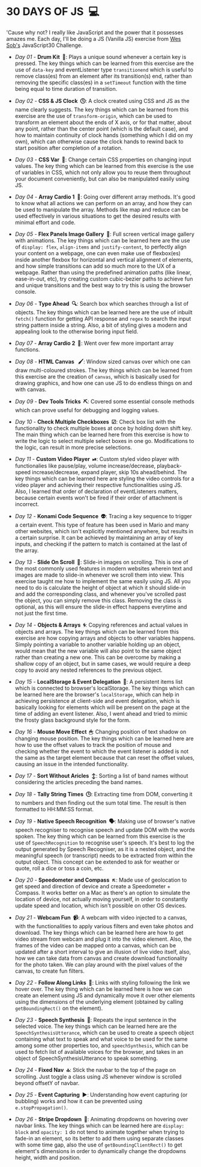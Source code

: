 # 30 DAYS OF JS &nbsp;💻

'Cause why not? I really like JavaScript and the power that it possesses amazes me. Each day, I'll be doing a JS (Vanilla JS) exercise from [Wes Sob's](https://github.com/wesbos/JavaScript30) JavaScript30 Challenge.

- *Day 01* - **Drum Kit &nbsp;🎵**: Plays a unique sound whenever a certain key is pressed. The key things which can be learned from this exercise are the use of ```data-key``` and eventListener type ```transitionend``` which is useful to remove class(es) from an element after its transition(s) end, rather than removing the specific class(es) in a ```setTimeout``` function with the time being equal to time duration of transition.

- *Day 02* - **CSS & JS Clock &nbsp;🕓**: A clock created using CSS and JS as the name clearly suggests. The key things which can be learned from this exercise are the use of ```transform-origin```, which can be used to transform an element about the ends of X axis, or for that matter, about any point, rather than the center point (which is the default case), and how to maintain continuity of clock hands (something which I did on my own), which can otherwise cause the clock hands to rewind back to start position after completion of a rotation.

- *Day 03* - **CSS Var &nbsp;🎨**: Change certain CSS properties on changing input values. The key thing which can be learned from this exercise is the use of variables in CSS, which not only allow you to reuse them throughout your document conveniently, but can also be manipulated easily using JS.

- *Day 04* - **Array Cardio 1 &nbsp;💪**: Going over different array methods. It's good to know what all actions we can perform on an array, and how they can be used to manipulate the array. Methods like map and reduce can be used effectively in various situations to get the desired results with minimal effort and code.

- *Day 05* - **Flex Panels Image Gallery &nbsp;🌆**: Full screen vertical image gallery with animations. The key things which can be learned here are the use of ```display: flex```, ```align-items``` and ```justify-content```, to perfectly align your content on a webpage, one can even make use of flexbox(es) inside another flexbox for horizontal and vertical alignment of elements, and how simple transitions can add so much more to the UX of a webpage. Rather than using the predefined animation paths (like linear, ease-in-out, etc), try creating custom cubic-bezier paths to achieve fun and unique transitions and the best way to try this is using the browser console.

- *Day 06* - **Type Ahead &nbsp;🔍**: Search box which searches through a list of objects. The key things which can be learned here are the use of inbuilt ```fetch()``` function for getting API response and ```regex``` to search the input string pattern inside a string. Also, a bit of styling gives a modern and appealing look to the otherwise boring input field.

- *Day 07* - **Array Cardio 2 &nbsp;💪**: Went over few more important array functions.

- *Day 08* - **HTML Canvas &nbsp; 🖌**: Window sized canvas over which one can draw multi-coloured strokes. The key things which can be learned from this exercise are the creation of ```canvas```, which is basically used for drawing graphics, and how one can use JS to do endless things on and with canvas.

- *Day 09* - **Dev Tools Tricks &nbsp;⛏**: Covered some essential console methods which can prove useful for debugging and logging values.

- *Day 10* - **Check Multiple Checkboxes &nbsp;☑**: Check box list with the functionality to check multiple boxes at once by holding down shift key. The main thing which can be learned here from this exercise is how to write the logic to select multiple select boxes in one go. Modifications to the logic, can result in more precise selections.

- *Day 11* - **Custom Video Player &nbsp;⏯**: Custom styled video player with functionalies like pause/play, volume increase/decrease, playback-speed increase/decrease, expand player, skip 10s ahead/behind. The key things which can be learned here are styling the video controls for a video player and achieving their respective functionalities using JS. Also, I learned that order of declaration of eventListeners matters, because certain events won't be fired if their order of attachment is incorrect.

- *Day 12* - **Konami Code Sequence &nbsp;👽**: Tracing a key sequence to trigger a certain event. This type of feature has been used in Mario and many other websites, which isn't explicitly mentioned anywhere, but results in a certain surprise. It can be achieved by maintaining an array of key inputs, and checking if the pattern to match is contained at the last of the array.

- *Day 13* - **Slide On Scroll &nbsp;📜**: Slide-in images on scrolling. This is one of the most commonly used features in modern websites wherein text and images are made to slide-in whenever we scroll them into view. This exercise taught me how to implement the same easily using JS. All you need to do is calculate the height of object at which it should slide-in and add the corresponding class, and whenever you've scrolled past the object, you can simply remove this class. Removing the class is optional, as this will ensure the slide-in effect happens everytime and not just the first time.

- *Day 14* - **Objects & Arrays &nbsp;🌀**: Copying references and actual values in objects and arrays. The key things which can be learned from this exercise are how copying arrays and objects to other variables happens. Simply pointing a variable to another variable holding up an object, would mean that the new variable will also point to the same object rather than creating a new one. This can be overcome by making a shallow copy of an object, but in same cases, we would require a deep copy to avoid any nested references to the previous object.

- *Day 15* - **LocalStorage & Event Delegation &nbsp;🏪**: A persistent items list which is connected to browser's localStorage. The key things which can be learned here are the browser's ```localStorage```, which can help in achieving persistence at client-side and event delegation, which is basically looking for elements which will be present on the page at the time of adding an event listener. Also, I went ahead and tried to mimic the frosty glass background style for the form.

- *Day 16* - **Mouse Move Effect &nbsp;🖱**: Changing position of text shadow on changing mouse position. The key things which can be learned here are how to use the offset values to track the position of mouse and checking whether the event to which the event listener is added is not the same as the target element because that can reset the offset values, causing an issue in the intended functionality.

- *Day 17* - **Sort Without Aricles &nbsp;↕**: Sorting a list of band names without considering the articles preceding the band names.

- *Day 18* - **Tally String Times &nbsp;🕒**: Extracting time from DOM, converting it to numbers and then finding out the sum total time. The result is then formatted to HH:MM:SS format.

- *Day 19* - **Native Speech Recognition &nbsp;🗣**: Making use of browser's native speech recogniser to recognise speech and update DOM with the words spoken. The key thing which can be learned from this exercise is the use of ```SpeechRecognition``` to recognise user's speech. It's best to log the output generated by Speech Recogniser, as it is a nested object, and the meaningful speech (or transcript) needs to be extracted from within the output object. This concept can be extended to ask for weather or quote, roll a dice or toss a coin, etc.

- *Day 20* - **Speedometer and Compass &nbsp;↖**: Made use of geolocation to get speed and direction of device and create a Speedometer + Compass. It works better on a Mac as there's an option to simulate the location of device, not actually moving yourself, in order to constantly update speed and location, which isn't possible on other OS devices.

- *Day 21* - **Webcam Fun &nbsp;📹**: A webcam with video injected to a canvas, with the functionalities to apply various filters and even take photos and download. The key things which can be learned here are how to get video stream from webcam and plug it into the video element. Also, the frames of the video can be mapped onto a canvas, which can be updated after a short interval to give an illusion of live video itself, also, how we can take data from canvas and create download functionality for the photo taken. We can play around with the pixel values of the canvas, to create fun filters.

- *Day 22* - **Follow Along Links &nbsp;🏃**: Links with styling following the link we hover over. The key thing which can be learned here is how we can create an element using JS and dynamically move it over other elements using the dimensions of the underlying element (obtained by calling ```getBoundingRect()``` on the element).

- *Day 23* - **Speech Synthesis &nbsp;💬**: Repeats the input sentence in the selected voice. The key things which can be learned here are the ```SpeechSynthesisUtterance```, which can be used to create a speech object containing what text to speak and what voice to be used for the same among some other properties too, and ```speechSynthesis```, which can be used to fetch list of available voices for the browser, and takes in an object of SpeechSynthesisUtterance to speak something.

- *Day 24* - **Fixed Nav &nbsp;🔝**: Stick the navbar to the top of the page on scrolling. Just toggle a class using JS whenever window is scrolled beyond offsetY of navbar.

- *Day 25* - **Event Capturing &nbsp;▶**: Understanding how event capturing (or bubbling) works and how it can be prevented using ```e.stopPropagation()```.

- *Day 26* - **Stripe Dropdown &nbsp;🔽**: Animating dropdowns on hovering over navbar links. The key things which can be learned here are ```display: block``` and ```opacity: 1``` do not tend to animate together when trying to fade-in an element, so its better to add them using separate classes with some time gap, also the use of ```getBoundingClientRect()``` to get element's dimensions in order to dynamically change the dropdowns height, width and position.